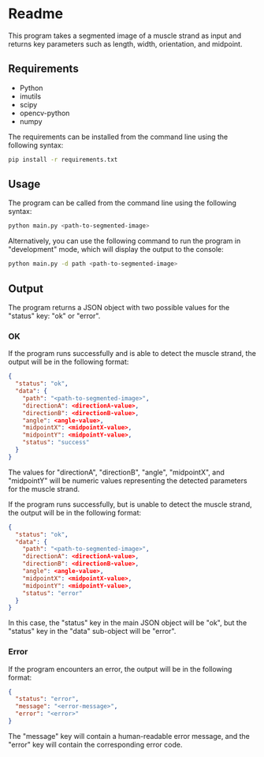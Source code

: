 # Readme

This program takes a segmented image of a muscle strand as input and returns key parameters such as length, width, orientation, and midpoint.

## Requirements

- Python
- imutils
- scipy
- opencv-python
- numpy

The requirements can be installed from the command line using the following syntax:

```bash
pip install -r requirements.txt
```

## Usage

The program can be called from the command line using the following syntax:

```bash
python main.py <path-to-segmented-image>
```

Alternatively, you can use the following command to run the program in "development" mode, which will display the output to the console:

```bash
python main.py -d path <path-to-segmented-image>
```

## Output

The program returns a JSON object with two possible values for the "status" key: "ok" or "error".

### OK

If the program runs successfully and is able to detect the muscle strand, the output will be in the following format:

```JSON
{
  "status": "ok",
  "data": {
    "path": "<path-to-segmented-image>",
    "directionA": <directionA-value>,
    "directionB": <directionB-value>,
    "angle": <angle-value>,
    "midpointX": <midpointX-value>,
    "midpointY": <midpointY-value>,
    "status": "success"
  }
}
```

The values for "directionA", "directionB", "angle", "midpointX", and "midpointY" will be numeric values representing the detected parameters for the muscle strand.

If the program runs successfully, but is unable to detect the muscle strand, the output will be in the following format:

```JSON
{
  "status": "ok",
  "data": {
    "path": "<path-to-segmented-image>",
    "directionA": <directionA-value>,
    "directionB": <directionB-value>,
    "angle": <angle-value>,
    "midpointX": <midpointX-value>,
    "midpointY": <midpointY-value>,
    "status": "error"
  }
}
```

In this case, the "status" key in the main JSON object will be "ok", but the "status" key in the "data" sub-object will be "error".

### Error

If the program encounters an error, the output will be in the following format:

```JSON
{
  "status": "error",
  "message": "<error-message>",
  "error": "<error>"
}
```

The "message" key will contain a human-readable error message, and the "error" key will contain the corresponding error code.
